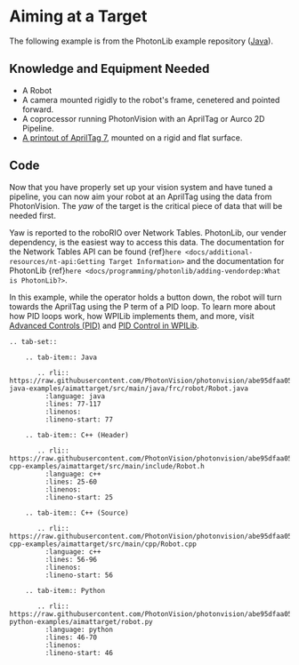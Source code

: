 # Aiming at a Target

The following example is from the PhotonLib example repository ([Java](https://github.com/PhotonVision/photonvision/tree/master/photonlib-java-examples/aimattarget)).

## Knowledge and Equipment Needed

- A Robot
- A camera mounted rigidly to the robot's frame, cenetered and pointed forward.
- A coprocessor running PhotonVision with an AprilTag or Aurco 2D Pipeline.
- [A printout of AprilTag 7](https://firstfrc.blob.core.windows.net/frc2024/FieldAssets/Apriltag_Images_and_User_Guide.pdf), mounted on a rigid and flat surface.

## Code

Now that you have properly set up your vision system and have tuned a pipeline, you can now aim your robot at an AprilTag using the data from PhotonVision. The _yaw_ of the target is the critical piece of data that will be needed first.

Yaw is reported to the roboRIO over Network Tables. PhotonLib, our vender dependency, is the easiest way to access this data. The documentation for the Network Tables API can be found {ref}`here <docs/additional-resources/nt-api:Getting Target Information>` and the documentation for PhotonLib {ref}`here <docs/programming/photonlib/adding-vendordep:What is PhotonLib?>`.

In this example, while the operator holds a button down, the robot will turn towards the AprilTag using the P term of a PID loop. To learn more about how PID loops work, how WPILib implements them, and more, visit [Advanced Controls (PID)](https://docs.wpilib.org/en/stable/docs/software/advanced-control/introduction/index.html) and [PID Control in WPILib](https://docs.wpilib.org/en/stable/docs/software/advanced-controls/controllers/pidcontroller.html#pid-control-in-wpilib).

```{eval-rst}
.. tab-set::

    .. tab-item:: Java

       .. rli:: https://raw.githubusercontent.com/PhotonVision/photonvision/abe95dfaa055bbe3609f72cfcaaba0f96ee7978c/photonlib-java-examples/aimattarget/src/main/java/frc/robot/Robot.java
         :language: java
         :lines: 77-117
         :linenos:
         :lineno-start: 77

    .. tab-item:: C++ (Header)

       .. rli:: https://raw.githubusercontent.com/PhotonVision/photonvision/abe95dfaa055bbe3609f72cfcaaba0f96ee7978c/photonlib-cpp-examples/aimattarget/src/main/include/Robot.h
         :language: c++
         :lines: 25-60
         :linenos:
         :lineno-start: 25

    .. tab-item:: C++ (Source)

       .. rli:: https://raw.githubusercontent.com/PhotonVision/photonvision/abe95dfaa055bbe3609f72cfcaaba0f96ee7978c/photonlib-cpp-examples/aimattarget/src/main/cpp/Robot.cpp
         :language: c++
         :lines: 56-96
         :linenos:
         :lineno-start: 56

    .. tab-item:: Python

       .. rli:: https://raw.githubusercontent.com/PhotonVision/photonvision/abe95dfaa055bbe3609f72cfcaaba0f96ee7978c/photonlib-python-examples/aimattarget/robot.py
         :language: python
         :lines: 46-70
         :linenos:
         :lineno-start: 46

```
